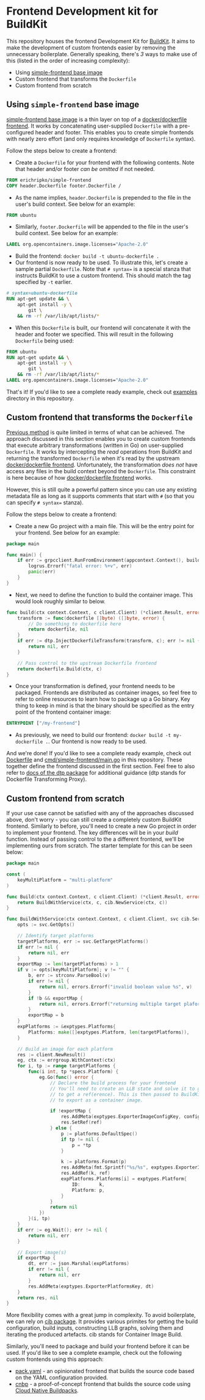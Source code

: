 # Frontend Development kit for BuildKit

This repository houses the frontend Development Kit for [BuildKit](https://github.com/moby/buildkit).
It aims to make the development of custom frontends easier by removing
the unnecessary boilerplate. Generally speaking, there's _3_ ways to make use
of this (listed in the order of increasing complexity):

- Using [simple-frontend base image](https://hub.docker.com/r/erichripko/simple-frontend)
- Custom frontend that transforms the `Dockerfile`
- Custom frontend from scratch

## Using `simple-frontend` base image

[simple-frontend base image](https://hub.docker.com/r/erichripko/simple-frontend)
is a thin layer on top of a [docker/dockerfile frontend](https://hub.docker.com/r/docker/dockerfile).
It works by concatenating user-supplied `Dockerfile` with a pre-configured
header and footer. This enables you to create simple frontends with nearly
zero effort (and only requires knowledge of `Dockerfile` syntax).

Follow the steps below to create a frontend:

- Create a `Dockerfile` for your frontend with the following contents. Note
  that header and/or footer _can be omitted_ if not needed.

```dockerfile
FROM erichripko/simple-frontend
COPY header.Dockerfile footer.Dockerfile /
```

- As the name implies, `header.Dockerfile` is prepended to the file in the
  user's build context. See below for an example:

```dockerfile
FROM ubuntu
```

- Similarly, `footer.Dockerfile` will be appended to the file in the user's
  build context. See below for an example:

```dockerfile
LABEL org.opencontainers.image.licenses="Apache-2.0"
```

- Build the frontend: `docker build -t ubuntu-dockerfile .`
- Our frontend is now ready to be used. To illustrate this, let's create a
  sample partial `Dockerfile`. Note that `# syntax=` is a special stanza that
  instructs BuildKit to use a custom frontend. This should match the tag
  specified by `-t` earlier.

```dockerfile
# syntax=ubuntu-dockerfile
RUN apt-get update && \
    apt-get install -y \
        git \
    && rm -rf /var/lib/apt/lists/*
```

- When this `Dockerfile` is built, our frontend will concatenate it with the
  header and footer we specified. This will result in the following
  `Dockerfile` being used:

```dockerfile
FROM ubuntu
RUN apt-get update && \
    apt-get install -y \
        git \
    && rm -rf /var/lib/apt/lists/*
LABEL org.opencontainers.image.licenses="Apache-2.0"
```

That's it! If you'd like to see a complete ready example, check out
[examples](examples) directory in this repository.

## Custom frontend that transforms the `Dockerfile`

[Previous method](#using-simple-frontend-base-image) is quite limited in terms
of what can be achieved. The approach discussed in this section enables you to
create custom frontends that execute arbitrary transformations (written in Go)
on user-supplied `Dockerfile`. It works by intercepting the _read_ operations
from BuildKit and returning the transformed `Dockerfile` when it's read by the
upstream [docker/dockerfile frontend](https://hub.docker.com/r/docker/dockerfile).
Unfortunately, the transformation _does not_ have access any files in the build
context beyond the `Dockerfile`. This constraint is here because of how [docker/dockerfile frontend](https://hub.docker.com/r/docker/dockerfile)
works.

However, this is still quite a powerful pattern since you can use any existing
metadata file as long as it supports comments that start with `#` (so that you
can specify `# syntax=` stanza).

Follow the steps below to create a frontend:

- Create a new Go project with a main file. This will be the entry point for
  your frontend. See below for an example:

```go
package main

func main() {
	if err := grpcclient.RunFromEnvironment(appcontext.Context(), build); err != nil {
		logrus.Errorf("fatal error: %+v", err)
		panic(err)
	}
}
```

- Next, we need to define the function to build the container image. This
  would look roughly similar to below.

```go
func build(ctx context.Context, c client.Client) (*client.Result, error) {
	transform := func(dockerfile []byte) ([]byte, error) {
        // Do something to dockerfile here
		return dockerfile, nil
	}
	if err := dtp.InjectDockerfileTransform(transform, c); err != nil {
		return nil, err
	}

	// Pass control to the upstream Dockerfile frontend
	return dockerfile.Build(ctx, c)
}
```

- Once your transformation is defined, your frontend needs to be packaged.
  Frontends are distributed as container images, so feel free to refer to
  online resources to learn how to package up a Go binary. Key thing to
  keep in mind is that the binary should be specified as the entry point of
  the frontend container image:

```dockerfile
ENTRYPOINT ["/my-frontend"]
```

- As previously, we need to build our frontend: `docker build -t my-dockerfile .`.
  Our frontend is now ready to be used.

And we're done! If you'd like to see a complete ready example, check out
[Dockerfile](Dockerfile) and [cmd/simple-frontend/main.go](cmd/simple-frontend/main.go)
in this repository. These together define the frontend discussed in the first
section. Feel free to also refer to [docs of the dtp package](https://pkg.go.dev/github.com/EricHripko/buildkit-fdk@v0.1.0/pkg/dtp)
for additional guidance (dtp stands for Dockerfile Transforming Proxy).

## Custom frontend from scratch

If your use case cannot be satisfied with any of the approaches discussed
above, don't worry - you can still create a completely custom BuildKit
frontend. Similarly to before, you'll need to create a new Go project in order
to implement your frontend. The key differences will be in your _build_
function. Instead of passing control to the a different frontend, we'll be
implementing ours from scratch. The starter template for this can be seen
below:

```go
package main

const (
	keyMultiPlatform = "multi-platform"
)

func Build(ctx context.Context, c client.Client) (*client.Result, error) {
	return BuildWithService(ctx, c, cib.NewService(ctx, c))
}

func BuildWithService(ctx context.Context, c client.Client, svc cib.Service) (*client.Result, error) {
	opts := svc.GetOpts()

	// Identify target platforms
	targetPlatforms, err := svc.GetTargetPlatforms()
	if err != nil {
		return nil, err
	}
	exportMap := len(targetPlatforms) > 1
	if v := opts[keyMultiPlatform]; v != "" {
		b, err := strconv.ParseBool(v)
		if err != nil {
			return nil, errors.Errorf("invalid boolean value %s", v)
		}
		if !b && exportMap {
			return nil, errors.Errorf("returning multiple target plaforms is not allowed")
		}
		exportMap = b
	}
	expPlatforms := &exptypes.Platforms{
		Platforms: make([]exptypes.Platform, len(targetPlatforms)),
	}

	// Build an image for each platform
	res := client.NewResult()
	eg, ctx := errgroup.WithContext(ctx)
	for i, tp := range targetPlatforms {
		func(i int, tp *specs.Platform) {
			eg.Go(func() error {
				// Declare the build process for your frontend
				// You'll need to create an LLB state and solve it to get
				// to get a ref(erence). This is then passed to BuildKit
				// to export as a container image.

				if !exportMap {
					res.AddMeta(exptypes.ExporterImageConfigKey, config)
					res.SetRef(ref)
				} else {
					p := platforms.DefaultSpec()
					if tp != nil {
						p = *tp
					}

					k := platforms.Format(p)
					res.AddMeta(fmt.Sprintf("%s/%s", exptypes.ExporterImageConfigKey, k), config)
					res.AddRef(k, ref)
					expPlatforms.Platforms[i] = exptypes.Platform{
						ID:       k,
						Platform: p,
					}
				}
				return nil
			})
		}(i, tp)
	}
	if err := eg.Wait(); err != nil {
		return nil, err
	}

	// Export image(s)
	if exportMap {
		dt, err := json.Marshal(expPlatforms)
		if err != nil {
			return nil, err
		}
		res.AddMeta(exptypes.ExporterPlatformsKey, dt)
	}
	return res, nil
}
```

More flexibility comes with a great jump in complexity. To avoid boilerplate,
we can rely on [cib package](https://pkg.go.dev/github.com/EricHripko/buildkit-fdk@v0.1.0/pkg/cib).
It provides various primites for getting the build configuration, build
inputs, constructing LLB graphs, solving them and iterating the produced
artefacts. cib stands for Container Image Build.

Similarly, you'll need to package and build your frontend before it can be
used. If you'd like to see a complete example, check out the following custom
frontends using this approach:

- [pack.yaml](https://github.com/EricHripko/pack.yaml) - an opinionated
  frontend that builds the source code based on the YAML configuration
  provided.
- [cnbp](https://github.com/EricHripko/cnbp) - a proof-of-concept frontend
  that builds the source code using [Cloud Native Buildpacks](https://buildpacks.io/).
